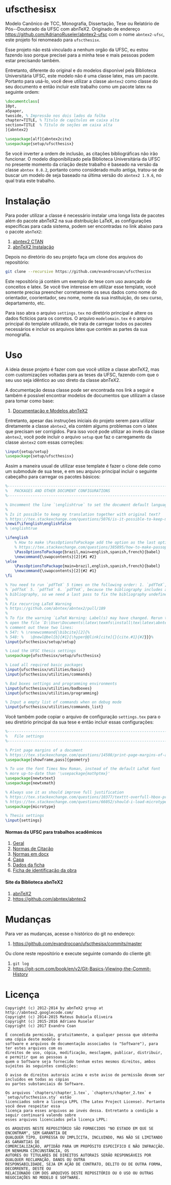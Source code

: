 ufscthesisx
=================

Modelo Canônico de TCC, Monografia,  Dissertação, Tese ou Relatório de Pós--Doutorado da UFSC com
abnTeX2. Originado de endereço https://github.com/AdrianoRuseler/abntex2-ufsc com o nome
`abntex2-ufsc`, este projeto foi renomeado para `ufscthesisx`.

Esse projeto não está vinculado a nenhum orgão da UFSC, eu estou fazendo isso porque precisei para a
minha tese e mais pessoas podem estar precisando também.

Entretanto, diferente do original e do modelos disponível pela Biblioteca Universitária UFSC, este
modelo não é uma classe latex, mas um pacote. Portanto para usá-lo, você deve utilizar a classe
`abntex2` como classe do seu documento e então incluir este trabalho como um pacote latex na
seguinte ordem:
```latex
\documentclass[
10pt,
a5paper,
twoside, % Impressão nos dois lados da folha
chapter=TITLE, % Título de capítulos em caixa alta
section=TITLE  % Título de seções em caixa alta
]{abntex2}

\usepackage[alf]{abntex2cite}
\usepackage{setup/ufscthesisx}
```

Se você inverter a ordem de inclusão, as citações bibliográficas não irão funcionar. O modelo
disponibilizado pela Biblioteca Universitária da UFSC no presente momento da criação deste trabalho
é baseado na versão da classe `abntex 0.8.2`, portanto como considerado muito antiga, tratou-se de
buscar um modelo de seja baseado na última versão do `abntex2 1.9.6`, no qual trata este trabalho.



# Instalação

Para poder utilizar a classe é necessário instalar uma longa lista de pacotes além do pacote abnTeX2
na sua distribuição LaTeX, as configurações específicas para cada sistema, podem ser encontradas no
link abaixo para o pacote `abnTeX2`:

1. [abntex2 CTAN](http://www.ctan.org/pkg/abntex2)
1. [abnTeX2 Instalação](https://github.com/abntex/abntex2/wiki/Instalacao)

Depois no diretório do seu projeto faça um clone dos arquivos do repositório:
```bash
git clone --recursive https://github.com/evandrocoan/ufscthesisx
```

Este repositório já contém um exemplo de tese com uso avançado de conceitos e latex. Se você tive
interesse em utilizar esse template, você somente precisa preencher corretamente os seus dados como
nome do orientador, coorientador, seu nome, nome da sua instituição, do seu curso, departamento,
etc.

Para isso abra o arquivo `settings.tex` no diretório principal e altere os dados fictícios para os
corretos. O arquivo `modelomain.tex` é o arquivo principal do template utilizado, ele trata de
carregar todos os pacotes necessários e incluir os arquivos latex que contém as partes da sua
monografia.



# Uso

A ideia desse projeto é fazer com que você utilize a classe abnTeX2, mas com customizações voltadas
para as teses da UFSC, fazendo com que o seu uso seja idêntico ao uso direto da classe abnTeX2.

A documentação dessa classe pode ser encontrada nos link a seguir e também é possível encontrar
modelos de documentos que utilizam a classe para tomar como base:

1. [Documentação e Modelos abnTeX2](https://www.ctan.org/pkg/abntex2)

Entretanto, apesar das instruções iniciais do projeto serem para utilizar diretamente a classe
`abntex2`, ela contém algums problemas com o latex que precisam ser corrigidos. Para isso
você pode utilizar ao invés da classe `abntex2`, você pode incluir o arquivo `setup` que faz o
carregamento da classe `abntex2` com essas correções:

```latex
\input{setup/setup}
\usepackage{setup/ufscthesisx}
```

Assim a maneira usual de utilizar esse template é fazer o clone dele como um submodule de sua tese,
e em seu arquivo principal incluir o seguinte cabeçalho para carregar os pacotes básicos:
```latex
%----------------------------------------------------------------------------------------
%   PACKAGES AND OTHER DOCUMENT CONFIGURATIONS
%----------------------------------------------------------------------------------------

% Uncomment the line `\englishtrue` to set the document default language to english.
%
% Is it possible to keep my translation together with original text?
% https://tex.stackexchange.com/questions/5076/is-it-possible-to-keep-my-translation-together-with-original-text
\newif\ifenglish\englishfalse
% \englishtrue

\ifenglish
    % How to make \PassOptionsToPackage add the option as the last option?
    % https://tex.stackexchange.com/questions/385895/how-to-make-passoptionstopackage-add-the-option-as-the-last
    \PassOptionsToPackage{brazil,main=english,spanish,french}{babel}
    \newcommand{\swapcontents}[2]{#1 #2}
\else
    \PassOptionsToPackage{main=brazil,english,spanish,french}{babel}
    \newcommand{\swapcontents}[2]{#2 #1}
\fi

% You need to run `pdfTeX` 5 times on the following order: 1. `pdfTeX`, 2. `bibtex`, 3. `pdfTeX` 4.
% `pdfTeX` 5. `pdfTeX` 6. `pdfTeX`, because the bibliography includes a cyclic reference to another
% bibliography, so we need a last pass to fix the bibliography undefined references.
%
% Fix recurring LaTeX Warning
% https://github.com/abntex/abntex2/pull/189
%
% To fix the warning `LaTeX Warning: Label(s) may have changed. Rerun to get cross-references right`,
% open the file `D:\User\Documents\latex\texmfs\install\tex\latex\abntex2\abntex2cite.sty` and
% comment out these two lines:
% 547: % \renewcommand{\bibcite}[2]{%
% 548: %   \@newl@bel{b}{#1}{\hyper@@link[cite]{}{cite.#1}{#2}}}%
\input{ufscthesisx/setup/setup}

% Load the UFSC thesis settings
\usepackage{ufscthesisx/setup/ufscthesisx}

% Load all required basic packages
\input{ufscthesisx/utilities/basic}
\input{ufscthesisx/utilities/commands}

% Bad boxes settings and programming environments
\input{ufscthesisx/utilities/badboxes}
\input{ufscthesisx/utilities/programming}

% Input a empty list of commands when on debug mode
\input{ufscthesisx/utilities/commands_list}
```

Você também pode copiar o arquivo de configuração `settings.tex` para o seu diretório principal da
sua tese e então incluir essas configurações:
```latex
%----------------------------------------------------------------------------------------
%   File settings
%----------------------------------------------------------------------------------------

% Print page margins of a document
% https://tex.stackexchange.com/questions/14508/print-page-margins-of-a-document
\usepackage[showframe,pass]{geometry}

% To use the font Times New Roman, instead of the default LaTeX font
% more up-to-date than '\usepackage{mathptmx}'
\usepackage{newtxtext}
\usepackage{newtxmath}

% Always use it as should improve full justification
% https://tex.stackexchange.com/questions/10377/texttt-overfull-hbox-problem
% https://tex.stackexchange.com/questions/66052/should-i-load-microtype-with-pdflatex
\usepackage{microtype}

% Thesis settings
\input{settings}
```



#### Normas da UFSC para trabalhos acadêmicos

1. [Geral](http://portal.bu.ufsc.br/normalizacao/)
1. [Normas de Citação](http://www.bu.ufsc.br/design/Citacao1.htm)
1. [Normas em docx](http://www.bu.ufsc.br/design/TemplateTrabalhoAcademico.docx)
1. [Capa](http://www.bu.ufsc.br/design/Guia_Rapido_Diagramacao_Trabalhos_Academicos.pdf)
1. [Dados da ficha](http://ficha.bu.ufsc.br/)
1. [Ficha de identificação da obra](http://portal.bu.ufsc.br/servicos/ficha-de-identificacao-da-obra/)


#### Site da Biblioteca abnTeX2

1. [abnTeX2](http://www.abntex.net.br/)
1. https://github.com/abntex/abntex2



# Mudanças

Para ver as mudanças, acesse o histórico do git no endereço:

1. https://github.com/evandrocoan/ufscthesisx/commits/master

Ou clone reste repositório e execute seguinte comando do cliente git:

1. `git log`
1. https://git-scm.com/book/en/v2/Git-Basics-Viewing-the-Commit-History


# Licença

```
Copyright (c) 2012-2014 by abnTeX2 group at http://abntex2.googlecode.com/
Copyright (c) 2014-2015 Mateus Dubiela Oliveira
Copyright (c) 2015-2016 Adriano Ruseler
Copyright (c) 2017 Evandro Coan

É concedida permissão, gratuitamente, a qualquer pessoa que obtenha uma cópia deste modelo e
software e arquivos de documentação associados (o "Software"), para ter estes arquivos com os
direitos de uso, cópia, modificação, mesclagem, publicar, distribuir, e permitir que as pessoas a
quem o Software seja fornecido tenham estes mesmos direitos, ambos sujeitos às seguintes condições:

O aviso de direitos autorais acima e este aviso de permissão devem ser incluídos em todas as cópias
ou partes substanciais do Software.

Os arquivos `chapters/chapter_1.tex`, `chapters/chapter_2.tex` e `setup/ufscthesisx.sty` estão
licenciados sobre a licença LPPL (The Latex Project License). Portanto você deve respeitar essa
licença para esses arquivos ao invés dessa. Entretanto a condição a seguir continuará valendo sobre
esses arquivos licenciados pela licença LPPL:

OS ARQUIVOS NESTE REPOSITÓRIO SÃO FORNECIDOS "NO ESTADO EM QUE SE ENCONTRAM", SEM GARANTIA DE
QUALQUER TIPO, EXPRESSA OU IMPLÍCITA, INCLUINDO, MAS NÃO SE LIMITANDO ÀS GARANTIAS DE
COMERCIALIZAÇÃO, APTIDÃO PARA UM PROPÓSITO ESPECÍFICO E NÃO INFRACÇÃO. EM NENHUMA CIRCUNSTÂNCIA, OS
AUTORES OU TITULARES DE DIREITOS AUTORAIS SERÃO RESPONSÁVEIS POR QUALQUER RECLAMAÇÃO, DANOS OU OUTRA
RESPONSABILIDADE, SEJA EM AÇÃO DE CONTRATO, DELITO OU DE OUTRA FORMA, DECORRENTE, DESTE OU
RELACIONADO COM DOS ARQUIVOS DESTE REPOSITÓRIO OU O USO OU OUTRAS NEGOCIAÇÕES NO MODELO E SOFTWARE.
```




